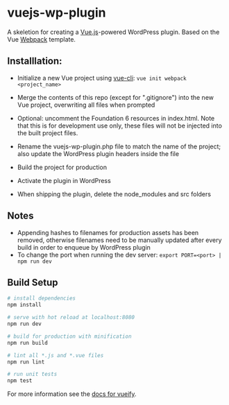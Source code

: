 # vuejs-wp-plugin

A skeletion for creating a [Vue.js](https://vuejs.org/)-powered WordPress plugin. Based on the Vue [Webpack](https://github.com/vuejs-templates/webpack) template.

## Installlation:
- Initialize a new Vue project using [vue-cli](https://github.com/vuejs/vue-cli):
`vue init webpack <project_name>`

- Merge the contents of this repo (except for ".gitignore") into the new Vue project, overwriting all files when prompted

- Optional: uncomment the Foundation 6 resources in index.html. Note that this is for development use only, these files will not be injected into the built project files.

- Rename the vuejs-wp-plugin.php file to match the name of the project; also update the WordPress plugin headers inside the file

- Build the project for production

- Activate the plugin in WordPress

- When shipping the plugin, delete the node_modules and src folders


## Notes
- Appending hashes to filenames for production assets has been removed, otherwise filenames need to be manually updated after every build in order to enqueue by WordPress plugin
- To change the port when running the dev server:
`export PORT=<port> | npm run dev`


## Build Setup
``` bash
# install dependencies
npm install

# serve with hot reload at localhost:8080
npm run dev

# build for production with minification
npm run build

# lint all *.js and *.vue files
npm run lint

# run unit tests
npm test
```

For more information see the [docs for vueify](https://github.com/vuejs/vueify).
